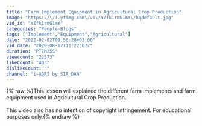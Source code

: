 ```yaml
---
title: "Farm Implement Equipment in Agricultural Crop Production"
image: "https:\/\/i.ytimg.com\/vi\/YZfk1rmG1mY\/hqdefault.jpg"
vid_id: "YZfk1rmG1mY"
categories: "People-Blogs"
tags: ["Implement","Equipment","Agricultural"]
date: "2022-02-02T09:56:28+03:00"
vid_date: "2020-08-12T11:22:07Z"
duration: "PT7M25S"
viewcount: "22573"
likeCount: "403"
dislikeCount: ""
channel: "i-AGRI by SIR DAN"
---
```

{% raw %}This lesson will explained the different farm implements and farm equipment used in Agricultural Crop Production.<br /><br />This video also has no intention of copyright infringement. For educational purposes only.{% endraw %}

